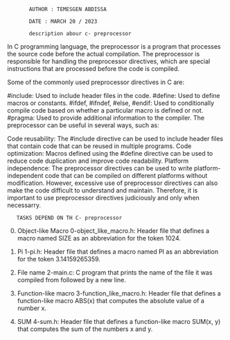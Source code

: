            AUTHOR : TEMESGEN ABDISSA
           
           DATE : MARCH 20 / 2023
           
           description abour c- preprocessor


In C programming language, the preprocessor is a program that processes the source code before the actual compilation. The preprocessor is responsible for handling the preprocessor directives, which are special instructions that are processed before the code is compiled.

Some of the commonly used preprocessor directives in C are:

#include: Used to include header files in the code.
#define: Used to define macros or constants.
#ifdef, #ifndef, #else, #endif: Used to conditionally compile code based on whether a particular macro is defined or not.
#pragma: Used to provide additional information to the compiler.
The preprocessor can be useful in several ways, such as:

Code reusability: The #include directive can be used to include header files that contain code that can be reused in multiple programs.
Code optimization: Macros defined using the #define directive can be used to reduce code duplication and improve code readability.
Platform independence: The preprocessor directives can be used to write platform-independent code that can be compiled on different platforms without modification.
However, excessive use of preprocessor directives can also make the code difficult to understand and maintain. Therefore, it is important to use preprocessor directives judiciously and only when necessarry.

       TASKS DEPEND ON TH C- preprocessor 

0. Object-like Macro
    0-object_like_macro.h: Header file that defines a macro named SIZE as an abbreviation for the token 1024.

1. Pi
    1-pi.h: Header file that defines a macro named PI as an abbreviation for the token 3.14159265359.

2. File name
    2-main.c: C program that prints the name of the file it was compiled from followed by a new line.

3. Function-like macro
    3-function_like_macro.h: Header file that defines a function-like macro ABS(x) that computes the absolute value of a number x.

4. SUM
    4-sum.h: Header file that defines a function-like macro SUM(x, y) that computes the sum of the numbers x and y.
